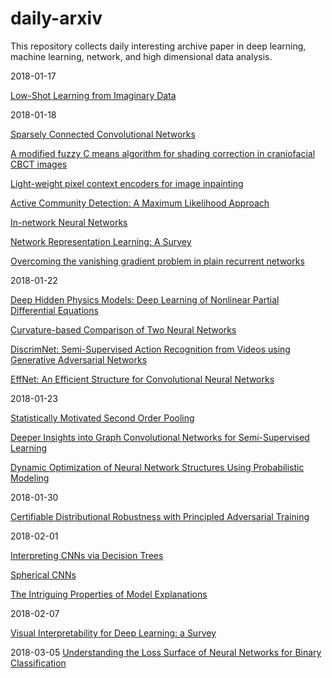 # daily-arxiv
This repository collects daily interesting archive paper in deep learning, machine learning, network, and high dimensional data analysis. 

2018-01-17

[Low-Shot Learning from Imaginary Data](https://arxiv.org/abs/1801.05401)

2018-01-18

[Sparsely Connected Convolutional Networks](https://arxiv.org/abs/1801.05895)

[A modified fuzzy C means algorithm for shading correction in craniofacial CBCT images](https://arxiv.org/abs/1801.05694)

[Light-weight pixel context encoders for image inpainting](https://arxiv.org/list/cs.CV/recent)

[Active Community Detection: A Maximum Likelihood Approach](https://arxiv.org/abs/1801.05856)

[In-network Neural Networks](https://arxiv.org/abs/1801.05731)

[Network Representation Learning: A Survey](https://arxiv.org/abs/1801.05852)

[Overcoming the vanishing gradient problem in plain recurrent networks](https://arxiv.org/abs/1801.06105)

2018-01-22

[Deep Hidden Physics Models: Deep Learning of Nonlinear Partial Differential Equations](https://arxiv.org/abs/1801.06637)

[Curvature-based Comparison of Two Neural Networks](https://arxiv.org/abs/1801.06801)

[DiscrimNet: Semi-Supervised Action Recognition from Videos using Generative Adversarial Networks](https://arxiv.org/abs/1801.07230)

[EffNet: An Efficient Structure for Convolutional Neural Networks](https://arxiv.org/abs/1801.06434)

2018-01-23

[Statistically Motivated Second Order Pooling](https://arxiv.org/abs/1801.07492)

[Deeper Insights into Graph Convolutional Networks for Semi-Supervised Learning](https://arxiv.org/pdf/1801.07606.pdf)

[Dynamic Optimization of Neural Network Structures Using Probabilistic Modeling](https://arxiv.org/abs/1801.07650)

2018-01-30

[Certifiable Distributional Robustness with Principled Adversarial Training](https://arxiv.org/pdf/1710.10571.pdf)

2018-02-01

[Interpreting CNNs via Decision Trees](https://arxiv.org/abs/1802.00121)

[Spherical CNNs](https://arxiv.org/abs/1801.10130)

[The Intriguing Properties of Model Explanations](https://arxiv.org/abs/1801.09808)

2018-02-07

[Visual Interpretability for Deep Learning: a Survey](https://arxiv.org/abs/1802.00614)


2018-03-05
[Understanding the Loss Surface of Neural Networks for Binary Classification](https://arxiv.org/abs/1803.00909)
